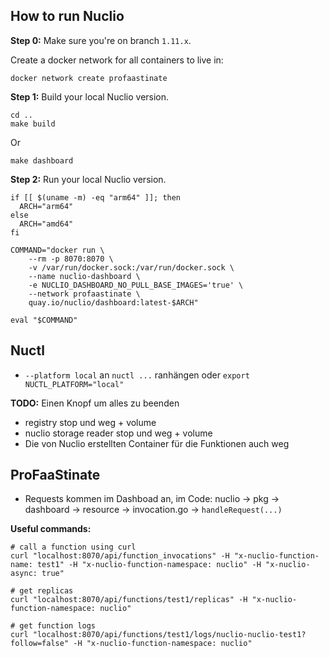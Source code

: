 ## How to run Nuclio

**Step 0:** Make sure you're on branch `1.11.x`.

Create a docker network for all containers to live in: 
```shell
docker network create profaastinate
```

**Step 1:** Build your local Nuclio version.

```shell
cd ..
make build
```

Or 

```shell
make dashboard
```

**Step 2:** Run your local Nuclio version.

```shell
if [[ $(uname -m) -eq "arm64" ]]; then
  ARCH="arm64"
else
  ARCH="amd64"
fi

COMMAND="docker run \
    --rm -p 8070:8070 \
    -v /var/run/docker.sock:/var/run/docker.sock \
    --name nuclio-dashboard \
    -e NUCLIO_DASHBOARD_NO_PULL_BASE_IMAGES='true' \
    --network profaastinate \
    quay.io/nuclio/dashboard:latest-$ARCH"

eval "$COMMAND"
```


## Nuctl

- `--platform local` an `nuctl ...` ranhängen oder `export NUCTL_PLATFORM="local"`







**TODO:** Einen Knopf um alles zu beenden
- registry stop und weg + volume
- nuclio storage reader stop und weg + volume 
- Die von Nuclio erstellten Container für die Funktionen auch weg  

## ProFaaStinate

- Requests kommen im Dashboad an, im Code: nuclio &rarr; pkg &rarr; dashboard &rarr; resource &rarr; invocation.go &rarr; `handleRequest(...)`

**Useful commands:**
```shell
# call a function using curl
curl "localhost:8070/api/function_invocations" -H "x-nuclio-function-name: test1" -H "x-nuclio-function-namespace: nuclio" -H "x-nuclio-async: true"

# get replicas
curl "localhost:8070/api/functions/test1/replicas" -H "x-nuclio-function-namespace: nuclio"

# get function logs   
curl "localhost:8070/api/functions/test1/logs/nuclio-nuclio-test1?follow=false" -H "x-nuclio-function-namespace: nuclio"
```

